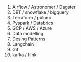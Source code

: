 1. Airflow / Astronomer / Dagster
2. DBT / snowflake / bigquery
3. Terraform / pulumi
4. Pyspark / Databrics
5. GCP / AWS / Azure
6. Data modelling
7. Desing Patterns
8. Langchain
9. Git
10. kafka / flink
